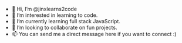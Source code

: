 - 👋 Hi, I’m @jinxlearns2code
- 👀 I’m interested in learning to code.
- 🌱 I’m currently learning full stack JavaScript.
- 💞️ I’m looking to collaborate on fun projects.
- 📫 You can send me a direct message here if you want to connect :) 

<!---
jinxlearns2code/jinxlearns2code is a ✨ special ✨ repository because its `README.md` (this file) appears on your GitHub profile.
You can click the Preview link to take a look at your changes.
--->
